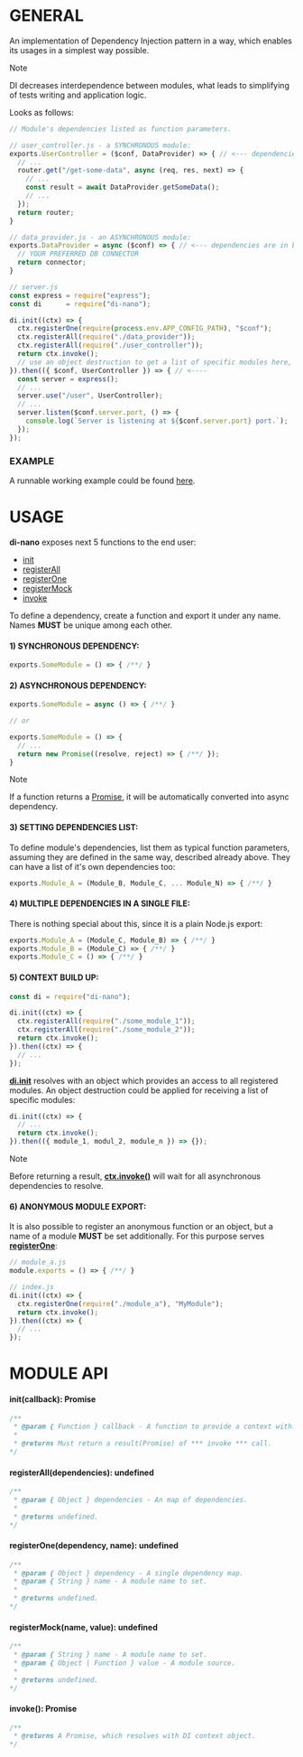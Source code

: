 # GENERAL
  An implementation of Dependency Injection pattern in a way, which enables its usages in a simplest way possible.

  > [!NOTE]
  > DI decreases interdependence between modules, what leads to simplifying of tests writing and application logic.

  Looks as follows:
  ```javascript
  // Module's dependencies listed as function parameters.

  // user_controller.js - a SYNCHRONOUS module:
  exports.UserController = ($conf, DataProvider) => { // <--- dependencies are in braces
    // ...
    router.get("/get-some-data", async (req, res, next) => {
      // ...
      const result = await DataProvider.getSomeData();
      // ...
    });
    return router;
  }

  // data_provider.js - an ASYNCHRONOUS module:
  exports.DataProvider = async ($conf) => { // <--- dependencies are in braces
    // YOUR PREFERRED DB CONNECTOR
    return connector;
  }

  // server.js
  const express = require("express");
  const di      = require("di-nano");

  di.init((ctx) => {
    ctx.registerOne(require(process.env.APP_CONFIG_PATH), "$conf");
    ctx.registerAll(require("./data_provider"));
    ctx.registerAll(require("./user_controller"));
    return ctx.invoke();
    // use an object destruction to get a list of specific modules here, when needed
  }).then(({ $conf, UserController }) => { // <----
    const server = express();
    // ...
    server.use("/user", UserController);
    // ...
    server.listen($conf.server.port, () => {
      console.log(`Server is listening at ${$conf.server.port} port.`);
    });
  });
  ```

### EXAMPLE
  A runnable working example could be found [here](examples).

# USAGE

  **di-nano** exposes next 5 functions to the end user:
  - [init](#initcallback-promise)
  - [registerAll](#registeralldependencies-undefined)
  - [registerOne](#registeronedependency-name-undefined)
  - [registerMock](#registermockname-undefined)
  - [invoke](#invoke-promise)

  To define a dependency, create a function and export it under any name.
  Names **MUST** be unique among each other.

  #### 1) SYNCHRONOUS DEPENDENCY:
  ```javascript
  exports.SomeModule = () => { /**/ }
  ```

  #### 2) ASYNCHRONOUS DEPENDENCY:
  ```javascript
  exports.SomeModule = async () => { /**/ }

  // or

  exports.SomeModule = () => {
    // ...
    return new Promise((resolve, reject) => { /**/ });
  }
  ```
  > [!NOTE]
  > If a function returns a [Promise](https://developer.mozilla.org/en-US/docs/Web/JavaScript/Reference/Global_Objects/Promise), it will be automatically converted into async dependency.

  #### 3) SETTING DEPENDENCIES LIST:
  To define module's dependencies, list them as typical function parameters, assuming they are defined in the same way, described already above. They can have a list of it's own dependencies too:
  ```javascript
  exports.Module_A = (Module_B, Module_C, ... Module_N) => { /**/ }
  ```

  #### 4) MULTIPLE DEPENDENCIES IN A SINGLE FILE:
  There is nothing special about this, since it is a plain Node.js export:
  ```javascript
  exports.Module_A = (Module_C, Module_B) => { /**/ }
  exports.Module_B = (Module_C) => { /**/ }
  exports.Module_C = () => { /**/ }
  ```

  #### 5) CONTEXT BUILD UP:
  ```javascript
  const di = require("di-nano");

  di.init((ctx) => {
    ctx.registerAll(require("./some_module_1"));
    ctx.registerAll(require("./some_module_2"));
    return ctx.invoke();
  }).then((ctx) => {
    // ...
  });
  ```

  [**di.init**](#initcallback-promise) resolves with an object which provides an access to all registered modules. An object destruction could be applied for receiving a list of specific modules:
  ```javascript
  di.init((ctx) => {
    // ...
    return ctx.invoke();
  }).then(({ module_1, modul_2, module_n }) => {});
  ```
  > [!NOTE]
  > Before returning a result, [**ctx.invoke()**](#invoke-promise) will wait for all asynchronous dependencies to resolve.

  #### 6) ANONYMOUS MODULE EXPORT:
  It is also possible to register an anonymous function or an object, but a name of a module **MUST** be set additionally. For this purpose serves [**registerOne**](#registeronedependency-name-undefined):
  ```javascript
  // module_a.js
  module.exports = () => { /**/ }

  // index.js
  di.init((ctx) => {
    ctx.registerOne(require("./module_a"), "MyModule");
    return ctx.invoke();
  }).then((ctx) => {
    // ...
  });
  ```

# MODULE API

  #### init(callback): Promise
  ```javascript
  /**
   * @param { Function } callback - A function to provide a context with.
   *
   * @returns Must return a result(Promise) of *** invoke *** call.
  */
  ```

  #### registerAll(dependencies): undefined
  ```javascript
  /**
   * @param { Object } dependencies - An map of dependencies.
   *
   * @returns undefined.
  */
  ```

  #### registerOne(dependency, name): undefined
  ```javascript
  /**
   * @param { Object } dependency - A single dependency map.
   * @param { String } name - A module name to set.
   *
   * @returns undefined.
  */
  ```

  #### registerMock(name, value): undefined
  ```javascript
  /**
   * @param { String } name - A module name to set.
   * @param { Object | Function } value - A module source.
   *
   * @returns undefined.
  */
  ```

  #### invoke(): Promise
  ```javascript
  /**
   * @returns A Promise, which resolves with DI context object.
  */
  ```